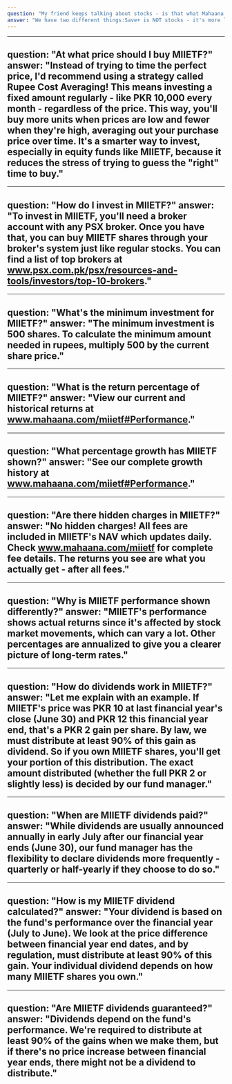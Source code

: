 ```yaml
---
question: "My friend keeps talking about stocks - is that what Mahaana does?"
answer: "We have two different things:Save+ is NOT stocks - it's more like a better savings accountMIIETF is for stocks, but that's a separate product If you're new, start with Save+ - it's simpler and safer!How do I upgrade my account to invest more than PKR 800,000?" A: Let me explain the upgrade process! When you click on 'Blue button' under the upgrade account section in your profile, you'll need to:Scan cnic with front cameraScan your face with front cameraSubmit proof of income documentsFor salaried persons: Salary slips or bank statementsFor business owners: Bank statements or tax returnsFor other sources: Relevant proof of incomeThe upgrade typically takes 5 business days to process. Once approved, your account limits will be removed, letting you invest larger amounts. Don't worry if you need help with the documents - our support team is here to guide you through the process."
---
```


---
question: "At what price should I buy MIIETF?"
answer: "Instead of trying to time the perfect price, I'd recommend using a strategy called Rupee Cost Averaging! This means investing a fixed amount regularly - like PKR 10,000 every month - regardless of the price. This way, you'll buy more units when prices are low and fewer when they're high, averaging out your purchase price over time. It's a smarter way to invest, especially in equity funds like MIIETF, because it reduces the stress of trying to guess the "right" time to buy."
---

---
question: "How do I invest in MIIETF?"
answer: "To invest in MIIETF, you'll need a broker account with any PSX broker. Once you have that, you can buy MIIETF shares through your broker's system just like regular stocks. You can find a list of top brokers at www.psx.com.pk/psx/resources-and-tools/investors/top-10-brokers."
---

---
question: "What's the minimum investment for MIIETF?"
answer: "The minimum investment is 500 shares. To calculate the minimum amount needed in rupees, multiply 500 by the current share price."
---

---
question: "What is the return percentage of MIIETF?"
answer: "View our current and historical returns at www.mahaana.com/miietf#Performance."
---

---
question: "What percentage growth has MIIETF shown?"
answer: "See our complete growth history at www.mahaana.com/miietf#Performance."
---

---
question: "Are there hidden charges in MIIETF?"
answer: "No hidden charges! All fees are included in MIIETF's NAV which updates daily. Check www.mahaana.com/miietf for complete fee details. The returns you see are what you actually get - after all fees."
---

---
question: "Why is MIIETF performance shown differently?"
answer: "MIIETF's performance shows actual returns since it's affected by stock market movements, which can vary a lot. Other percentages are annualized to give you a clearer picture of long-term rates."
---

---
question: "How do dividends work in MIIETF?"
answer: "Let me explain with an example. If MIIETF's price was PKR 10 at last financial year's close (June 30) and PKR 12 this financial year end, that's a PKR 2 gain per share. By law, we must distribute at least 90% of this gain as dividend. So if you own MIIETF shares, you'll get your portion of this distribution. The exact amount distributed (whether the full PKR 2 or slightly less) is decided by our fund manager."
---

---
question: "When are MIIETF dividends paid?"
answer: "While dividends are usually announced annually in early July after our financial year ends (June 30), our fund manager has the flexibility to declare dividends more frequently - quarterly or half-yearly if they choose to do so."
---

---
question: "How is my MIIETF dividend calculated?"
answer: "Your dividend is based on the fund's performance over the financial year (July to June). We look at the price difference between financial year end dates, and by regulation, must distribute at least 90% of this gain. Your individual dividend depends on how many MIIETF shares you own."
---

---
question: "Are MIIETF dividends guaranteed?"
answer: "Dividends depend on the fund's performance. We're required to distribute at least 90% of the gains when we make them, but if there's no price increase between financial year ends, there might not be a dividend to distribute."
---